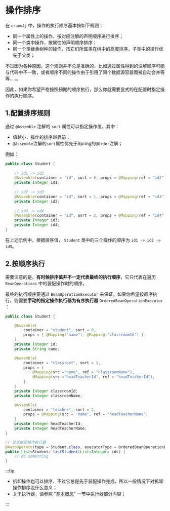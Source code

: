 # 操作排序

在 `crane4j` 中，操作的执行顺序基本按如下规则：

+ 同一个属性上的操作，按对应注解的声明顺序进行排序；
+ 同一个类中操作，按属性的声明顺序排序；
+ 同一个类继承树种的操作，按它们所属类在树中的高度排序，子类中的操作优先于父类；

不过因为各种原因，这个规则并不总是准确的，比如通过属性得到的注解顺序可能与代码中不一致，或者顺序不同的操作由于引用了同个数据源容器而被自动合并等等.....。

因此，如果你希望严格按照预期的顺序执行，那么你就需要显式的在配置时指定操作的执行顺序。

## 1.配置排序规则

通过 `@Assemble` 注解的 `sort` 属性可以指定操作值，其中：

- 值越小，操作的排序越靠前；
- `@Assemble`注解的`sort`属性优先于Spring的`@Order`注解；

例如：

~~~java
public class Student {
    
    // id1 -> id2
    @Assemble(container = "id", sort = 0, props = @Mapping(ref = "id2"))
    private Integer id1;
    
    // id2 -> id3
    @Assemble(container = "id", sort = 1, props = @Mapping(ref = "id3"))
    private Integer id2;
    
    // id3 -> id4
    @Assemble(container = "id", sort = 2, props = @Mapping(ref = "id4"))
    private Integer id3;
    private Integer id4;
}
~~~

在上述示例中，根据排序值， `Student` 类中的三个操作的顺序为 `id1 -> id2 -> id3`。

## 2.按顺序执行

需要注意的是，**有时候排序值并不一定代表最终的执行顺序**，它只代表在遍历 `BeanOperations` 中的装配操作时的顺序。

最终的执行顺序要通过 `BeanOperationExecutor` 来保证，如果你希望按顺序执行，则需要**手动的指定操作执行器为有序执行器** `OrderedBeanOperationExecutor` ：

~~~java
public class Student {

    @Assemble(
        container = "student", sort = 0, 
        props = { @Mapping("name"), @Mapping("classroomId") }
    )
    private Integer id;
    private String name;

    @Assemble(
        container = "classroot", sort = 1, 
        props = {
            @Mapping(src ="name", ref = "classroomName"),
            @Mapping(src ="headTeacherId", ref = "headTeacherId"),
        }
    )
    private Integer classroomId;
    private Integer classroomName;

    @Assemble(
        container = "teacher", sort = 2, 
        props = @Mapping(src = "name", ref = "headTeacherName")
    )
    private Integer headTeacherId;
    private Integer headTeacherName;
}

// 显式指定操作执行器
@AutoOperate(type = Student.class, executorType = OrderedBeanOperationExecutor.class)
public List<Student> listStudent(List<Integer> ids) {
    // do something
}
~~~

:::tip

- 拆卸操作也可以排序，不过它总是先于装配操作完成，所以一般情况下对拆卸操作排序没什么意义；
- 关于执行器，请参照 "[基本概念](./../user_guide/basic_concept.md)" 一节中执行器部分内容；

:::